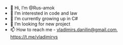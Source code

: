 - 👋 Hi, I’m @Rus-amok
- 👀 I’m interested in code and law
- 🌱 I’m currently growing up in C#
- 💞️ I’m looking for new project
- 📫 How to reach me - vladimirs.danilin@gmail.com, https://t.me/vladimirys

<!---
Rus-amok/Rus-amok is a ✨ special ✨ repository because its `README.md` (this file) appears on your GitHub profile.
You can click the Preview link to take a look at your changes.
--->
